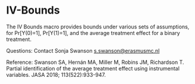# IV-Bounds
The IV Bounds macro provides bounds under various sets of assumptions, for Pr[Y(0)=1], Pr[Y(1)=1], and the average treatment effect for a binary treatment.

Questions: Contact Sonja Swanson s.swanson@erasmusmc.nl

Reference:
Swanson SA, Hernán MA, Miller M, Robins JM, Richardson T. Partial identification of the average treatment effect using instrumental variables. JASA 2018; 113(522):933-947. 

